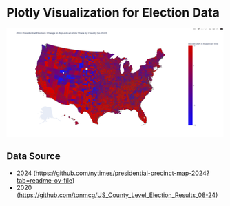 # Plotly Visualization for Election Data

![img](imgs/image.png)

## Data Source

- 2024 (<https://github.com/nytimes/presidential-precinct-map-2024?tab=readme-ov-file>)
- 2020 (<https://github.com/tonmcg/US_County_Level_Election_Results_08-24>)
